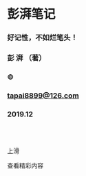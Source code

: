 # 彭湃笔记

### 好记性，不如烂笔头！

### 彭 湃 （著）

### &copy;

### tapai8899@126.com

### 2019.12
<br>

<br>


上滑

查看精彩内容
